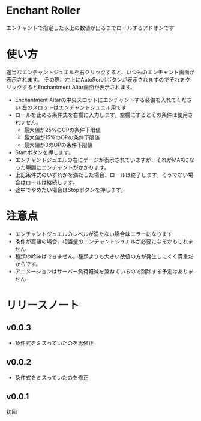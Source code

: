 # Enchant Roller
エンチャントで指定した以上の数値が出るまでロールするアドオンです
# 使い方
適当なエンチャントジュエルを右クリックすると、いつものエンチャント画面が表示されます。
その際、左上にAutoRerollボタンが表示されますのでそれをクリックするとEnchantment Altar画面が表示されます。
* Enchantment Altarの中央スロットにエンチャントする装備を入れてください
  左のスロットはエンチャントジュエル用です
* ロールを止める条件式を右欄に入力します。空欄にするとその条件は使用されません。
  - 最大値が25%のOPの条件下限値
  - 最大値が15%のOPの条件下限値
  - 最大値が3のOPの条件下限値
* Startボタンを押します。
* エンチャントジュエルの右にゲージが表示されていますが、それがMAXになった瞬間にエンチャントがかかります。
* 上記条件式のいずれかを満たした場合、ロールは終了します。そうでない場合はロールは継続します。
* 途中でやめたい場合はStopボタンを押します。

# 注意点
* エンチャントジュエルのレベルが満たない場合はエラーになります
* 条件が高値の場合、相当量のエンチャントジュエルが必要になるかもしれません
* 種類の吟味はできません。種類よりも大きい数値の方が発生しにくく貴重だからです。
* アニメーションはサーバー負荷軽減を兼ねているので削除する予定はありません
# リリースノート
## v0.0.3
* 条件式をミスっていたのを再修正
## v0.0.2
* 条件式をミスっていたのを修正
## v0.0.1
初回


